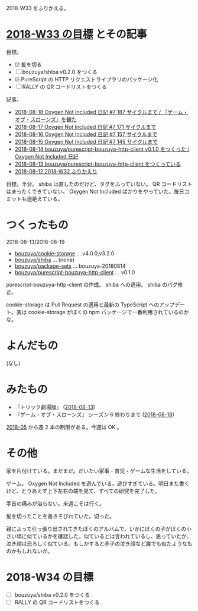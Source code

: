 2018-W33 をふりかえる。

# [2018-W33 の目標][2018-08-12] とその記事

目標。

- ☑ 髪を切る
- ☐ bouzuya/shiba v0.2.0 をつくる
- ☑ PureScript の HTTP リクエストライブラリのパッケージ化
- ☐ RALLY の QR コードリストをつくる

記事。

- [2018-08-18 Oxygen Not Included 日記 #7 187 サイクルまで / 『ゲーム・オブ・スローンズ』を観た][2018-08-18]
- [2018-08-17 Oxygen Not Included 日記 #7 171 サイクルまで][2018-08-17]
- [2018-08-16 Oxygen Not Included 日記 #7 157 サイクルまで][2018-08-16]
- [2018-08-15 Oxygen Not Included 日記 #7 145 サイクルまで][2018-08-15]
- [2018-08-14 bouzuya/purescript-bouzuya-http-client v0.1.0 をつくった / Oxygen Not Included 日記][2018-08-14]
- [2018-08-13 bouzuya/purescript-bouzuya-http-client をつくっている][2018-08-13]
- [2018-08-12 2018-W32 ふりかえり][2018-08-12]

目標。半分。 shiba は直したのだけど、タグをふっていない。 QR コードリストはまったくできていない。 Oxygen Not Included ばかりをやっていた。毎日コミットも途絶えている。

# つくったもの

2018-08-13/2018-08-19

- [bouzuya/cookie-storage][] ... v4.0.0,v3.2.0
- [bouzuya/shiba][] ... (none)
- [bouzuya/package-sets][] ... bouzuya-20180814
- [bouzuya/purescript-bouzuya-http-client][] ... v0.1.0

purescript-bouzuya-http-client の作成。 shiba への適用。 shiba のバグ修正。

cookie-storage は Pull Request の適用と最新の TypeScript へのアップデート。実は cookie-storage がぼくの npm パッケージで一番利用されているのかな。

# よんだもの

(なし)

# みたもの

- 『トリック劇場版』 ([2018-08-13][])
- 『ゲーム・オブ・スローンズ』 シーズン 6 終わりまで ([2018-08-18][])

[2018-05][2018-04-30] から週 2 本の制限がある。今週は OK 。

# その他

家を片付けている。まだまだ。だいたい家事・育児・ゲームな生活をしている。

ゲーム。 Oxygen Not Included を遊んでいる。遊びすぎている。明日また書くけど、とりあえず上下左右の端を見て、すべての研究を完了した。

手首の痛みが治らない。来週こそは行く。

髪を切ったことを書きそびれていた。切った。

親によって引っ張り出されてきたぼくのアルバムで、いかにぼくの子がぼくの小さい頃に似ているかを確認した。似ているとは言われているし、思っていたが、泣き顔は恐ろしく似ている。もしかすると赤子の泣き顔など誰でも似たようなものかもしれないが。

# 2018-W34 の目標

- ☐ bouzuya/shiba v0.2.0 をつくる
- ☐ RALLY の QR コードリストをつくる

[2018-04-30]: https://blog.bouzuya.net/2018/04/30/
[2018-08-12]: https://blog.bouzuya.net/2018/08/12/
[2018-08-13]: https://blog.bouzuya.net/2018/08/13/
[2018-08-14]: https://blog.bouzuya.net/2018/08/14/
[2018-08-15]: https://blog.bouzuya.net/2018/08/15/
[2018-08-16]: https://blog.bouzuya.net/2018/08/16/
[2018-08-17]: https://blog.bouzuya.net/2018/08/17/
[2018-08-18]: https://blog.bouzuya.net/2018/08/18/
[bouzuya/cookie-storage]: https://github.com/bouzuya/cookie-storage
[bouzuya/package-sets]: https://github.com/bouzuya/package-sets
[bouzuya/purescript-bouzuya-http-client]: https://github.com/bouzuya/purescript-bouzuya-http-client
[bouzuya/shiba]: https://github.com/bouzuya/shiba
